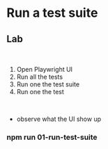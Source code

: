 <!-- .slide: class="exercice" -->

# Run a test suite

## Lab

<br>

1. Open Playwright UI
2. Run all the tests
2. Run one the test suite
2. Run one the test

<br>

- observe what the UI show up

### npm run 01-run-test-suite

